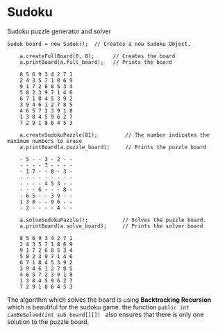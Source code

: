 # Sudoku

Sudoku puzzle generator and solver

`Sudok board = new Sudok();  // Creates a new Sudoku Object.` 
 
 ```
     a.createFullBoard(0, 0);      // Creates the board
     a.printBoard(a.full_board);   // Prints the board
     
     8 5 6 9 3 4 2 7 1 
     2 4 3 5 7 1 8 6 9 
     9 1 7 2 6 8 5 3 4 
     5 8 2 3 9 7 1 4 6 
     6 7 1 8 4 5 3 9 2 
     3 9 4 6 1 2 7 8 5 
     4 6 5 7 2 3 9 1 8 
     1 3 8 4 5 9 6 2 7 
     7 2 9 1 8 6 4 5 3 
 ```
 
 
 ```
     a.createSudokuPazzle(81);         // The number indicates the maximum numbers to erase
     a.printBoard(a.puzzle_board);     // Prints the puzzle board
    
     - 5 - - 3 - 2 - - 
     - - - - 7 - - - - 
     - 1 7 - - 8 - 3 - 
     - - - - - - - - - 
     - - - - 4 5 3 - - 
     - - - 6 - - - 8 - 
     - 6 5 - - 3 9 - - 
     1 3 8 - - 9 6 - - 
     - 2 - - - - 4 - - 
 ```
 
 ```
     a.solveSudokuPazzle();           // Solves the puzzle board.
     a.printBoard(a.solve_board);     // Prints the solver board
        
     8 5 6 9 3 4 2 7 1 
     2 4 3 5 7 1 8 6 9 
     9 1 7 2 6 8 5 3 4 
     5 8 2 3 9 7 1 4 6 
     6 7 1 8 4 5 3 9 2 
     3 9 4 6 1 2 7 8 5 
     4 6 5 7 2 3 9 1 8 
     1 3 8 4 5 9 6 2 7 
     7 2 9 1 8 6 4 5 3
 ```
 
 The algorithm which solves the board is using **Backtracking Recursion** which is beautiful for the sudoku game. the function `public int canBeSolved(int sub_board[][]) ` also ensures that there is only one solution to the puzzle board.
